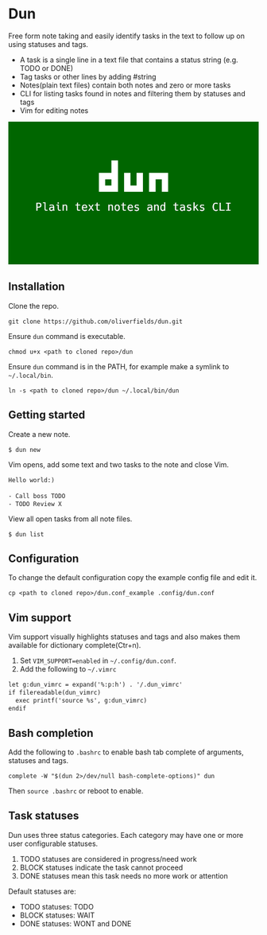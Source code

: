# Dun

Free form note taking and easily identify tasks in the text to follow up on using statuses and tags.

- A task is a single line in a text file that contains a status string (e.g. TODO or DONE)
- Tag tasks or other lines by adding #string
- Notes(plain text files) contain both notes and zero or more tasks
- CLI for listing tasks found in notes and filtering them by statuses and tags
- Vim for editing notes

![Dun commercial video](https://github.com/oliverfields/dun/blob/main/commercial/dun-commercial.gif)



## Installation

Clone the repo.

```
git clone https://github.com/oliverfields/dun.git
```

Ensure `dun` command is executable.

```
chmod u+x <path to cloned repo>/dun
```

Ensure `dun` command is in the PATH, for example make a symlink to `~/.local/bin`.

```
ln -s <path to cloned repo>/dun ~/.local/bin/dun
```


## Getting started

Create a new note.

```
$ dun new
```

Vim opens, add some text and two tasks to the note and close Vim.

```
Hello world:)

- Call boss TODO
- TODO Review X
```

View all open tasks from all note files.

```
$ dun list
```


## Configuration

To change the default configuration copy the example config file and edit it.

```
cp <path to cloned repo>/dun.conf_example .config/dun.conf
```


## Vim support

Vim support visually highlights statuses and tags and also makes them available for dictionary complete(Ctr+n).

1. Set `VIM_SUPPORT=enabled` in `~/.config/dun.conf`.
2. Add the following to `~/.vimrc`
  ```
  let g:dun_vimrc = expand('%:p:h') . '/.dun_vimrc'
  if filereadable(dun_vimrc)
    exec printf('source %s', g:dun_vimrc)
  endif
  ```

## Bash completion

Add the following to `.bashrc` to enable bash tab complete of arguments, statuses and tags.

```
complete -W "$(dun 2>/dev/null bash-complete-options)" dun
```

Then `source .bashrc` or reboot to enable.


## Task statuses

Dun uses three status categories. Each category may have one or more user configurable statuses.

1. TODO statuses are considered in progress/need work
2. BLOCK statuses indicate the task cannot proceed
3. DONE statuses mean this task needs no more work or attention

Default statuses are:

- TODO statuses: TODO
- BLOCK statuses: WAIT
- DONE statuses: WONT and DONE

